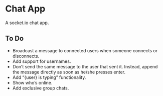 # Chat App
A socket.io chat app.

## To Do
  - Broadcast a message to connected users when someone connects or disconnects.
  - Add support for usernames.
  - Don’t send the same message to the user that sent it. Instead, append the message directly as soon as he/she presses enter.
  - Add “{user} is typing” functionality.
  - Show who’s online.
  - Add exclusive group chats.
